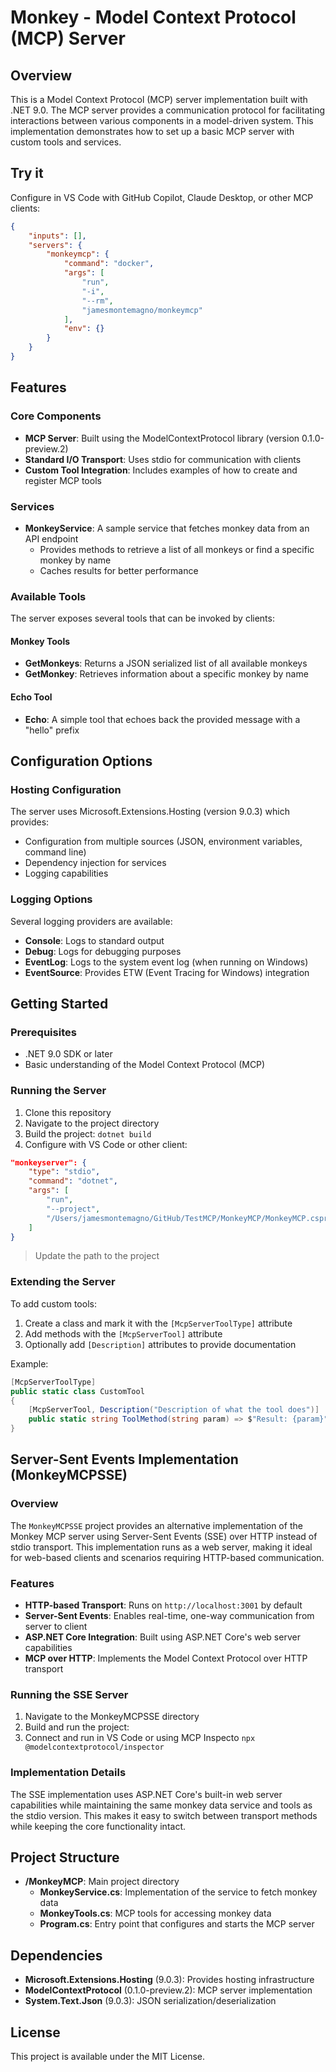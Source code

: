 # Monkey - Model Context Protocol (MCP) Server

## Overview
This is a Model Context Protocol (MCP) server implementation built with .NET 9.0. The MCP server provides a communication protocol for facilitating interactions between various components in a model-driven system. This implementation demonstrates how to set up a basic MCP server with custom tools and services.

## Try it

Configure in VS Code with GitHub Copilot, Claude Desktop, or other MCP clients:

```json
{
    "inputs": [],
    "servers": {
        "monkeymcp": {
            "command": "docker",
            "args": [
                "run",
                "-i",
                "--rm",
                "jamesmontemagno/monkeymcp"
            ],
            "env": {}
        }
    }
}
```

## Features

### Core Components
- **MCP Server**: Built using the ModelContextProtocol library (version 0.1.0-preview.2)
- **Standard I/O Transport**: Uses stdio for communication with clients
- **Custom Tool Integration**: Includes examples of how to create and register MCP tools

### Services
- **MonkeyService**: A sample service that fetches monkey data from an API endpoint
  - Provides methods to retrieve a list of all monkeys or find a specific monkey by name
  - Caches results for better performance

### Available Tools
The server exposes several tools that can be invoked by clients:

#### Monkey Tools
- **GetMonkeys**: Returns a JSON serialized list of all available monkeys
- **GetMonkey**: Retrieves information about a specific monkey by name

#### Echo Tool
- **Echo**: A simple tool that echoes back the provided message with a "hello" prefix

## Configuration Options

### Hosting Configuration
The server uses Microsoft.Extensions.Hosting (version 9.0.3) which provides:
- Configuration from multiple sources (JSON, environment variables, command line)
- Dependency injection for services
- Logging capabilities

### Logging Options
Several logging providers are available:
- **Console**: Logs to standard output
- **Debug**: Logs for debugging purposes
- **EventLog**: Logs to the system event log (when running on Windows)
- **EventSource**: Provides ETW (Event Tracing for Windows) integration

## Getting Started

### Prerequisites
- .NET 9.0 SDK or later
- Basic understanding of the Model Context Protocol (MCP)

### Running the Server
1. Clone this repository
2. Navigate to the project directory
3. Build the project: `dotnet build`
4. Configure with VS Code or other client:

```json
"monkeyserver": {
    "type": "stdio",
    "command": "dotnet",
    "args": [
        "run",
        "--project",
        "/Users/jamesmontemagno/GitHub/TestMCP/MonkeyMCP/MonkeyMCP.csproj"
    ]
}
```

> Update the path to the project

### Extending the Server
To add custom tools:
1. Create a class and mark it with the `[McpServerToolType]` attribute
2. Add methods with the `[McpServerTool]` attribute
3. Optionally add `[Description]` attributes to provide documentation

Example:
```csharp
[McpServerToolType]
public static class CustomTool
{
    [McpServerTool, Description("Description of what the tool does")]
    public static string ToolMethod(string param) => $"Result: {param}";
}
```

## Server-Sent Events Implementation (MonkeyMCPSSE)

### Overview
The `MonkeyMCPSSE` project provides an alternative implementation of the Monkey MCP server using Server-Sent Events (SSE) over HTTP instead of stdio transport. This implementation runs as a web server, making it ideal for web-based clients and scenarios requiring HTTP-based communication.

### Features
- **HTTP-based Transport**: Runs on `http://localhost:3001` by default
- **Server-Sent Events**: Enables real-time, one-way communication from server to client
- **ASP.NET Core Integration**: Built using ASP.NET Core's web server capabilities
- **MCP over HTTP**: Implements the Model Context Protocol over HTTP transport

### Running the SSE Server
1. Navigate to the MonkeyMCPSSE directory
2. Build and run the project:
3. Connect and run in VS Code or using MCP Inspecto `npx @modelcontextprotocol/inspector`

### Implementation Details
The SSE implementation uses ASP.NET Core's built-in web server capabilities while maintaining the same monkey data service and tools as the stdio version. This makes it easy to switch between transport methods while keeping the core functionality intact.

## Project Structure
- **/MonkeyMCP**: Main project directory
  - **MonkeyService.cs**: Implementation of the service to fetch monkey data
  - **MonkeyTools.cs**: MCP tools for accessing monkey data
  - **Program.cs**: Entry point that configures and starts the MCP server

## Dependencies
- **Microsoft.Extensions.Hosting** (9.0.3): Provides hosting infrastructure
- **ModelContextProtocol** (0.1.0-preview.2): MCP server implementation
- **System.Text.Json** (9.0.3): JSON serialization/deserialization

## License
This project is available under the MIT License.
